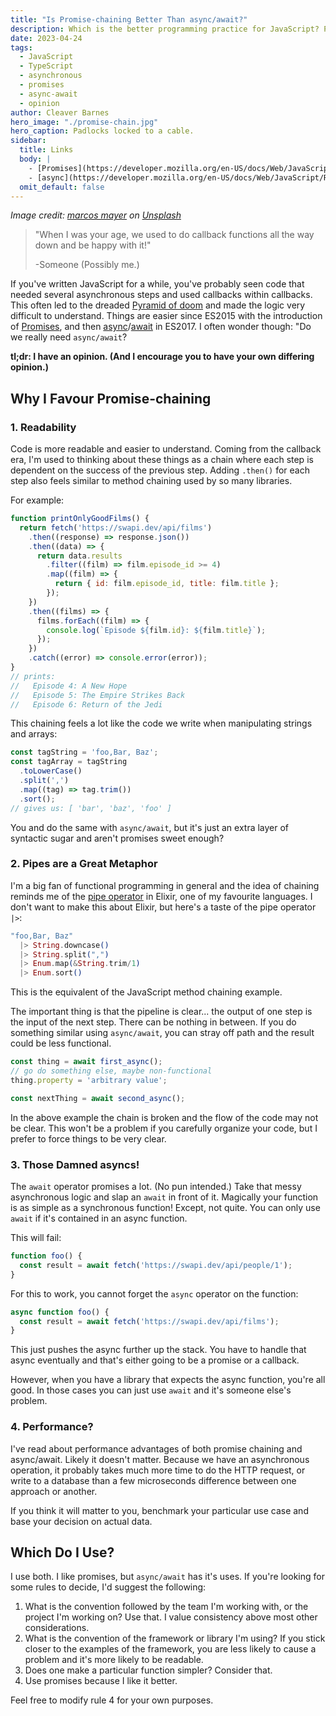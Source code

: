 ```yaml
---
title: "Is Promise-chaining Better Than async/await?"
description: Which is the better programming practice for JavaScript? Promise chain or async/await.
date: 2023-04-24
tags:
  - JavaScript
  - TypeScript
  - asynchronous
  - promises
  - async-await
  - opinion
author: Cleaver Barnes
hero_image: "./promise-chain.jpg"
hero_caption: Padlocks locked to a cable.
sidebar:
  title: Links
  body: |
    - [Promises](https://developer.mozilla.org/en-US/docs/Web/JavaScript/Guide/Using_promises) documentation on MDN.
    - [async](https://developer.mozilla.org/en-US/docs/Web/JavaScript/Reference/Statements/async_function)/[await](https://developer.mozilla.org/en-US/docs/Web/JavaScript/Reference/Operators/await) documentation on MDN.
  omit_default: false
---
```

*Image credit: [marcos mayer](https://unsplash.com/@mmayyer) on [Unsplash](https://unsplash.com/photos/8_NI1WTqCGY)*


> "When I was your age, we used to do callback functions all the way down and be happy with it!"
>
> -Someone (Possibly me.)

If you've written JavaScript for a while, you've probably seen code that needed several asynchronous steps and used callbacks within callbacks. This often led to the dreaded [Pyramid of doom](https://en.wikipedia.org/wiki/Pyramid_of_doom_(programming)) and made the logic very difficult to understand. Things are easier since ES2015 with the introduction of [Promises](https://developer.mozilla.org/en-US/docs/Web/JavaScript/Guide/Using_promises), and then [async](https://developer.mozilla.org/en-US/docs/Web/JavaScript/Reference/Statements/async_function)/[await](https://developer.mozilla.org/en-US/docs/Web/JavaScript/Reference/Operators/await) in ES2017. I often wonder though: "Do we really need `async/await`?

<!-- more -->

**tl;dr: I have an opinion. (And I encourage you to have your own differing opinion.)**

## Why I Favour Promise-chaining

### 1. Readability
Code is more readable and easier to understand. Coming from the callback era, I'm used to thinking about these things as a chain where each step is dependent on the success of the previous step. Adding `.then()` for each step also feels similar to method chaining used by so many libraries.

For example:

```javascript
function printOnlyGoodFilms() {
  return fetch('https://swapi.dev/api/films')
    .then((response) => response.json())
    .then((data) => {
      return data.results
        .filter((film) => film.episode_id >= 4)
        .map((film) => {
          return { id: film.episode_id, title: film.title };
        });
    })
    .then((films) => {
      films.forEach((film) => {
        console.log(`Episode ${film.id}: ${film.title}`);
      });
    })
    .catch((error) => console.error(error));
}
// prints:
//   Episode 4: A New Hope
//   Episode 5: The Empire Strikes Back
//   Episode 6: Return of the Jedi
```

This chaining feels a lot like the code we write when manipulating strings and arrays:

```javascript
const tagString = 'foo,Bar, Baz';
const tagArray = tagString
  .toLowerCase()
  .split(',')
  .map((tag) => tag.trim())
  .sort();
// gives us: [ 'bar', 'baz', 'foo' ]
```

You and do the same with  `async/await`, but it's just an extra layer of syntactic sugar and aren't promises sweet enough?

### 2. Pipes are a Great Metaphor

I'm a big fan of functional programming in general and the idea of chaining reminds me of the [pipe operator](https://elixir-lang.org/getting-started/enumerables-and-streams.html#the-pipe-operator) in Elixir, one of my favourite languages. I don't want to make this about Elixir, but here's a taste of the pipe operator `|>`:

```elixir
"foo,Bar, Baz"
  |> String.downcase()
  |> String.split(",")
  |> Enum.map(&String.trim/1)
  |> Enum.sort()
```
This is the equivalent of the JavaScript method chaining example.

The important thing is that the pipeline is clear... the output of one step is the input of the next step. There can be nothing in between. If you do something similar using `async/await`, you can stray off path and the result could be less functional.

```javascript
const thing = await first_async();
// go do something else, maybe non-functional
thing.property = 'arbitrary value';

const nextThing = await second_async();
```
In the above example the chain is broken and the flow of the code may not be clear. This won't be a problem if you carefully organize your code, but I prefer to force things to be very clear.

### 3. Those Damned asyncs!

The `await` operator promises a lot. (No pun intended.) Take that messy asynchronous logic and slap an `await` in front of it. Magically your function is as simple as a synchronous function! Except, not quite. You can only use `await` if it's contained in an async function.

This will fail:

```javascript
function foo() {
  const result = await fetch('https://swapi.dev/api/people/1');
}
```

For this to work, you cannot forget the `async` operator on the function:

```javascript
async function foo() {
  const result = await fetch('https://swapi.dev/api/films');
}
```

This just pushes the async further up the stack. You have to handle that async eventually and that's either going to be a promise or a callback.

However, when you have a library that expects the async function, you're all good. In those cases you can just use `await` and it's someone else's problem.

### 4. Performance?

I've read about performance advantages of both promise chaining and async/await. Likely it doesn't matter. Because we have an asynchronous operation, it probably takes much more time to do the HTTP request, or write to a database than a few microseconds difference between one approach or another.

If you think it will matter to you, benchmark your particular use case and base your decision on actual data.

## Which Do I Use?

I use both. I like promises, but `async/await` has it's uses. If you're looking for some rules to decide, I'd suggest the following:

1. What is the convention followed by the team I'm working with, or the project I'm working on? Use that. I value consistency above most other considerations.
2. What is the convention of the framework or library I'm using? If you stick closer to the examples of the framework, you are less likely to cause a problem and it's more likely to be readable.
3. Does one make a particular function simpler? Consider that.
4. Use promises because I like it better.

Feel free to modify rule 4 for your own purposes.